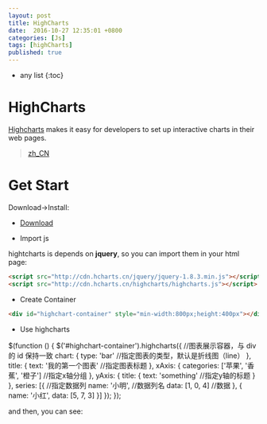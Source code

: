 ```yaml
---
layout: post
title: HighCharts
date:  2016-10-27 12:35:01 +0800
categories: [Js]
tags: [highCharts]
published: true
---
```


* any list
{:toc}

# HighCharts

[Highcharts](http://www.highcharts.com/) makes it easy for developers to set up interactive charts in their web pages.

> [zh_CN](http://www.hcharts.cn/)

# Get Start

<uml>
    Download->Install:
</uml>

- [Download](http://www.highcharts.com/download)

- Import js

hightcharts is depends on **jquery**, so you can import them in your html page:

```html
<script src="http://cdn.hcharts.cn/jquery/jquery-1.8.3.min.js"></script>
<script src="http://cdn.hcharts.cn/highcharts/highcharts.js"></script>
```

- Create Container

```html
<div id="highchart-container" style="min-width:800px;height:400px"></div>
```

- Use highcharts

<sh class="js">
$(function () {
    $('#highchart-container').highcharts({                  //图表展示容器，与 div 的 id 保持一致
        chart: {
            type: 'bar'                           //指定图表的类型，默认是折线图（line）
        },
        title: {
            text: '我的第一个图表'                 //指定图表标题
        },
        xAxis: {
            categories: ['苹果', '香蕉', '橙子']   //指定x轴分组
        },
        yAxis: {
            title: {
                text: 'something'                 //指定y轴的标题
            }
        },
        series: [{                                 //指定数据列
            name: '小明',                          //数据列名
            data: [1, 0, 4]                        //数据
        }, {
            name: '小红',
            data: [5, 7, 3]
        }]
    });
});
</sh>

and then, you can see:

<div id="highchart-container" style="min-width:800px;height:400px"></div>



